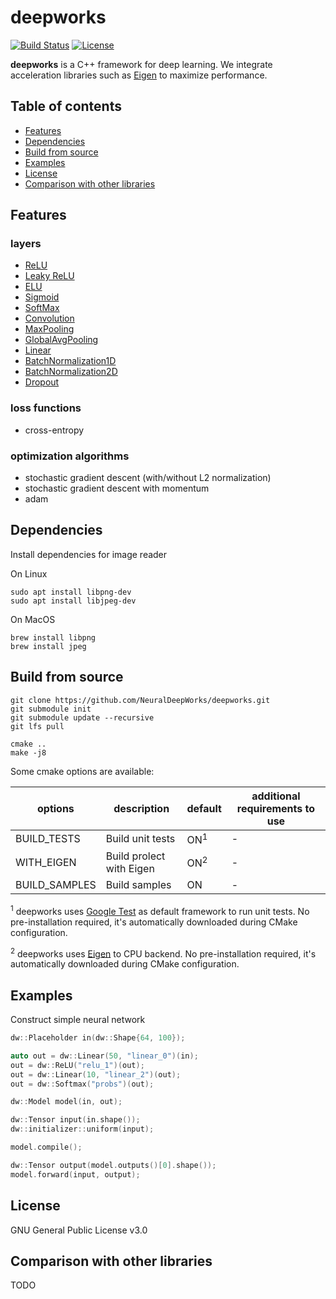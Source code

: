 # deepworks

[![Build Status](https://travis-ci.org/NeuralDeepWorks/deepworks.svg?branch=main)](https://travis-ci.org/tiny-dnn/tiny-dnn) [![License](https://img.shields.io/badge/license-GNU--v3.0-blue.svg)](https://raw.githubusercontent.com/tiny-dnn/tiny-dnn/master/LICENSE)

**deepworks** is a C++ framework for deep learning. We integrate acceleration libraries such as [Eigen](https://eigen.tuxfamily.org/index.php?title=Main_Page) to maximize performance.


## Table of contents

* [Features](#features)
* [Dependencies](#dependencies)
* [Build from source](#build-from-source)
* [Examples](#examples)
* [License](#license)
* [Comparison with other libraries](#comparison-with-other-libraries)


## Features
### layers
  - [ReLU](./include/deepworks/layers.md#ReLU)
  - [Leaky ReLU](./include/deepworks/layers.md#Leaky-ReLU)
  - [ELU](./include/deepworks/layers.md#ELU)
  - [Sigmoid](./include/deepworks/layers.md#Sigmoid)
  - [SoftMax](./include/deepworks/layers.md#SoftMax)
  - [Convolution](./include/deepworks/layers.md#Convolution)
  - [MaxPooling](./include/deepworks/layers.md#MaxPooling)
  - [GlobalAvgPooling](./include/deepworks/layers.md#GlobalAvgPooling)
  - [Linear](./include/deepworks/layers.md#Linear)
  - [BatchNormalization1D](./include/deepworks/layers.md#BatchNormalization1D)
  - [BatchNormalization2D](./include/deepworks/layers.md#BatchNormalization2D)
  - [Dropout](./include/deepworks/layers.md#Dropout)

### loss functions
* cross-entropy

### optimization algorithms
* stochastic gradient descent (with/without L2 normalization)
* stochastic gradient descent with momentum
* adam

## Dependencies
Install dependencies for image reader

On Linux
```
sudo apt install libpng-dev
sudo apt install libjpeg-dev
```
On MacOS
```
brew install libpng
brew install jpeg
```
## Build from source

```
git clone https://github.com/NeuralDeepWorks/deepworks.git
git submodule init
git submodule update --recursive
git lfs pull
```
```
cmake ..
make -j8
```


Some cmake options are available:

|options|description|default|additional requirements to use|
|-----|-----|----|----|
|BUILD_TESTS|Build unit tests|ON<sup>1</sup>|-|
|WITH_EIGEN|Build prolect with Eigen|ON<sup>2</sup>|-|
|BUILD_SAMPLES|Build samples|ON|-|


<sup>1</sup> deepworks uses [Google Test](https://github.com/google/googletest) as default framework to run unit tests. No pre-installation required, it's  automatically downloaded during CMake configuration.

<sup>2</sup> deepworks uses [Eigen](https://eigen.tuxfamily.org/index.php?title=Main_Page) to CPU backend. No pre-installation required, it's  automatically downloaded during CMake configuration.


## Examples
Construct simple neural network

```cpp
dw::Placeholder in(dw::Shape{64, 100});

auto out = dw::Linear(50, "linear_0")(in);
out = dw::ReLU("relu_1")(out);
out = dw::Linear(10, "linear_2")(out);
out = dw::Softmax("probs")(out);

dw::Model model(in, out);

dw::Tensor input(in.shape());
dw::initializer::uniform(input);

model.compile();

dw::Tensor output(model.outputs()[0].shape());
model.forward(input, output);

```

## License
GNU General Public License v3.0

## Comparison with other libraries
TODO
